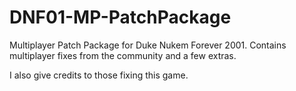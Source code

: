 # DNF01-MP-PatchPackage
Multiplayer Patch Package for Duke Nukem Forever 2001.
Contains multiplayer fixes from the community and a few extras.

I also give credits to those fixing this game.
